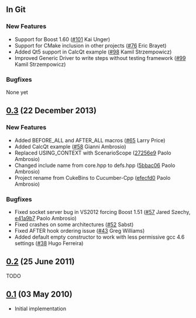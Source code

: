 ## In Git

### New Features

* Support for Boost 1.60 ([#101](https://github.com/cucumber/cucumber-cpp/pull/101) Kai Unger)
* Support for CMake inclusion in other projects ([#76](https://github.com/cucumber/cucumber-cpp/pull/76) Eric Brayet)
* Added Qt5 support in CalcQt example ([#98](https://github.com/cucumber/cucumber-cpp/pull/98) Kamil Strzempowicz)
* Improved Generic Driver to write steps without testing framework ([#99](https://github.com/cucumber/cucumber-cpp/pull/99) Kamil Strzempowicz)

### Bugfixes

None yet

## [0.3](https://github.com/cucumber/cucumber-cpp/compare/v0.2...v0.3) (22 December 2013)

### New Features

* Added BEFORE_ALL and AFTER_ALL macros ([#65](https://github.com/cucumber/cucumber-cpp/pull/65) Larry Price)
* Added CalcQt example ([#58](https://github.com/cucumber/cucumber-cpp/pull/58) Gianni Ambrosio)
* Replaced USING_CONTEXT with ScenarioScope<T> ([27256e9](https://github.com/cucumber/cucumber-cpp/commit/27256e932c75e9d4d57d4839042317e6a04cfe46) Paolo Ambrosio)
* Changed include name from core.hpp to defs.hpp ([5bbac06](https://github.com/cucumber/cucumber-cpp/commit/5bbac062e19dcf9de2761f4ded115aa7212c14d7) Paolo Ambrosio)
* Project rename from CukeBins to Cucumber-Cpp ([efecfd0](https://github.com/cucumber/cucumber-cpp/commit/efecfd0813efa1b6d406c2fd0cd03d8a84bed3ff) Paolo Ambrosio)

### Bugfixes

* Fixed socket server bug in VS2012 forcing Boost 1.51 ([#57](https://github.com/cucumber/cucumber-cpp/pull/57) Jared Szechy, [e41a9b7](https://github.com/cucumber/cucumber-cpp/commit/e681c5028a756d8f711574a86e84ca8b98333d5c) Paolo Ambrosio)
* Fixed crashes on some architectures ([#52](https://github.com/cucumber/cucumber-cpp/pull/52) Sabst)
* Fixed AFTER hook ordering issue ([#43](https://github.com/cucumber/cucumber-cpp/pull/43) Greg Williams)
* Added default empty constructor to work with less permissive gcc 4.6 settings ([#38](https://github.com/cucumber/cucumber-cpp/pull/38) Hugo Ferreira)


## [0.2](https://github.com/cucumber/cucumber-cpp/compare/v0.1...v0.2) (25 June 2011)

TODO


## [0.1](https://github.com/cucumber/cucumber-cpp/commits/v0.1) (03 May 2010)

* Initial implementation

